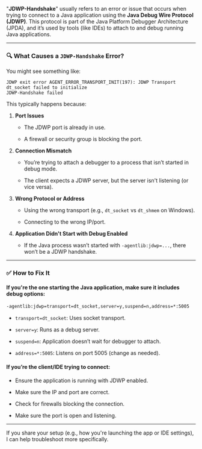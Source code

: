 "**JDWP-Handshake**" usually refers to an error or issue that occurs when trying to connect to a Java application using the **Java Debug Wire Protocol (JDWP)**. This protocol is part of the Java Platform Debugger Architecture (JPDA), and it’s used by tools (like IDEs) to attach to and debug running Java applications.

---

### 🔍 What Causes a `JDWP-Handshake` Error?

You might see something like:

```
JDWP exit error AGENT_ERROR_TRANSPORT_INIT(197): JDWP Transport dt_socket failed to initialize
JDWP-Handshake failed
```

This typically happens because:

1. **Port Issues**
    
    - The JDWP port is already in use.
        
    - A firewall or security group is blocking the port.
        
2. **Connection Mismatch**
    
    - You’re trying to attach a debugger to a process that isn’t started in debug mode.
        
    - The client expects a JDWP server, but the server isn't listening (or vice versa).
        
3. **Wrong Protocol or Address**
    
    - Using the wrong transport (e.g., `dt_socket` vs `dt_shmem` on Windows).
        
    - Connecting to the wrong IP/port.
        
4. **Application Didn't Start with Debug Enabled**
    
    - If the Java process wasn’t started with `-agentlib:jdwp=...`, there won’t be a JDWP handshake.
        

---

### ✅ How to Fix It

#### If you're the **one starting the Java application**, make sure it includes debug options:

```sh
-agentlib:jdwp=transport=dt_socket,server=y,suspend=n,address=*:5005
```

- `transport=dt_socket`: Uses socket transport.
    
- `server=y`: Runs as a debug server.
    
- `suspend=n`: Application doesn’t wait for debugger to attach.
    
- `address=*:5005`: Listens on port 5005 (change as needed).
    

#### If you’re the **client/IDE trying to connect**:

- Ensure the application is running with JDWP enabled.
    
- Make sure the IP and port are correct.
    
- Check for firewalls blocking the connection.
    
- Make sure the port is open and listening.
    

---

If you share your setup (e.g., how you're launching the app or IDE settings), I can help troubleshoot more specifically.